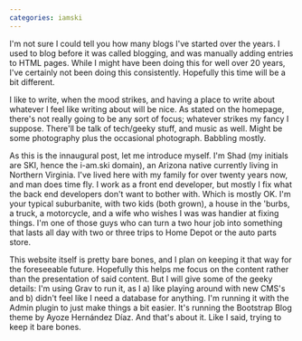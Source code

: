 ```yaml
---
categories: iamski
---
```


I'm not sure I could tell you how many blogs I've started over the years. I used
to blog before it was called blogging, and was manually adding entries to HTML
pages. While I might have been doing this for well over 20 years, I've certainly
not been doing this consistently. Hopefully this time will be a bit different.
<!--more-->
I like to write, when the mood strikes, and having a place to write about
whatever I feel like writing about will be nice. As stated on the homepage,
there's not really going to be any sort of focus; whatever strikes my fancy I
suppose. There'll be talk of tech/geeky stuff, and music as well. Might be some
photography plus the occasional photograph. Babbling mostly.

As this is the innaugural post, let me introduce myself. I'm Shad (my initials
are SKI, hence the i-am.ski domain), an Arizona native currently living in
Northern Virginia. I've lived here with my family for over twenty years now, and
man does time fly. I work as a front end developer, but mostly I fix what the
back end developers don't want to bother with. Which is mostly OK. I'm your
typical suburbanite, with two kids (both grown), a house in the 'burbs, a truck,
a motorcycle, and a wife who wishes I was was handier at fixing things. I'm one
of those guys who can turn a two hour job into something that lasts all day with
two or three trips to Home Depot or the auto parts store.

This website itself is pretty bare bones, and I plan on keeping it that way for
the foreseeable future. Hopefully this helps me focus on the content rather than
the presentation of said content. But I will give some of the geeky details: I'm
using Grav to run it, as I a) like playing around with new CMS's and b) didn't
feel like I need a database for anything. I'm running it with the Admin plugin
to just make things a bit easier. It's running the Bootstrap Blog theme by Ayoze
Hernández Díaz.
And that's about it. Like I said, trying to keep it bare bones.
